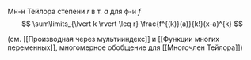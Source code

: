 Мн-н Тейлора степени $r$ в т. $a$ для ф-и $f$
$$
\sum\limits_{\lvert k \rvert \leq r} \frac{f^{(k)}(a)}{k!}(x-a)^{k}
$$

(см. [[Производная через мультииндекс]] и [[Функции многих переменных]], многомерное обобщение для [[Многочлен Тейлора]])